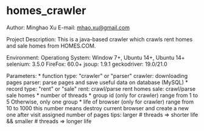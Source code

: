 # homes_crawler

Author: Minghao Xu
E-mail: mhao.xu@gmail.com

Project Description:
This is a java-based crawler which crawls rent homes and sale homes from HOMES.COM.

Environment:
Operationg System: Window 7+, Ubuntu 14+, Ubuntu 14+
selenium: 3.5.0
FireFox: 60.0+
jsoup: 1.9.1
geckodriver: 19.0/21.0

Parameters:
	* function type: "crawler" or "parser"
		crawler: downloading pages
		parser: parse pages and save useful data on database (MySQL)
	* record type: "rent" or "sale"
		rent: crawl/parse rent homes
		sale: crawl/parse sale homes
	* number of threads
	* group id (only for crawler)
		range from 1 to 5
		Otherwise, only one group
	* life of browser (only for crawler)
		range from 10 to 1000
		this number means destroy current browser and create a new one after visit assigned number of pages
	    tips: larger # threads => shorter life && smaller # threads => longer life
